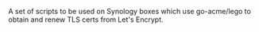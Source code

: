 A set of scripts to be used on Synology boxes which use go-acme/lego to obtain
and renew TLS certs from Let's Encrypt.
